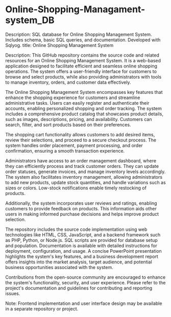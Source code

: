 # Online-Shopping-Managament-system_DB
Description: SQL database for Online Shopping Management System. Includes schema, basic SQL queries, and documentation. Developed with Sqlyog.
title: Online Shopping Management System

Description:
This GitHub repository contains the source code and related resources for an Online Shopping Management System. It is a web-based application designed to facilitate efficient and seamless online shopping operations. The system offers a user-friendly interface for customers to browse and select products, while also providing administrators with tools to manage inventory, orders, and customer data effectively.

The Online Shopping Management System encompasses key features that enhance the shopping experience for customers and streamline administrative tasks. Users can easily register and authenticate their accounts, enabling personalized shopping and order tracking. The system includes a comprehensive product catalog that showcases product details, such as images, descriptions, pricing, and availability. Customers can search, filter, and sort products based on their preferences.

The shopping cart functionality allows customers to add desired items, review their selections, and proceed to a secure checkout process. The system handles order placement, payment processing, and order confirmation, ensuring a smooth transaction experience.

Administrators have access to an order management dashboard, where they can efficiently process and track customer orders. They can update order statuses, generate invoices, and manage inventory levels accordingly. The system also facilitates inventory management, allowing administrators to add new products, update stock quantities, and handle variations such as sizes or colors. Low-stock notifications enable timely restocking of products.

Additionally, the system incorporates user reviews and ratings, enabling customers to provide feedback on products. This information aids other users in making informed purchase decisions and helps improve product selection.

The repository includes the source code implementation using web technologies like HTML, CSS, JavaScript, and a backend framework such as PHP, Python, or Node.js. SQL scripts are provided for database setup and population. Documentation is available with detailed instructions for deployment, configuration, and usage. A concise PowerPoint presentation highlights the system's key features, and a business development report offers insights into the market analysis, target audience, and potential business opportunities associated with the system.

Contributions from the open-source community are encouraged to enhance the system's functionality, security, and user experience. Please refer to the project's documentation and guidelines for contributing and reporting issues.

Note: Frontend implementation and user interface design may be available in a separate repository or project.

